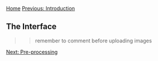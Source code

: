 [Home](./index.md)
[Previous: Introduction](./introduction.md)


## The Interface


>> remember to comment before uploading images




[Next: Pre-processing](./preprocessing.md)
